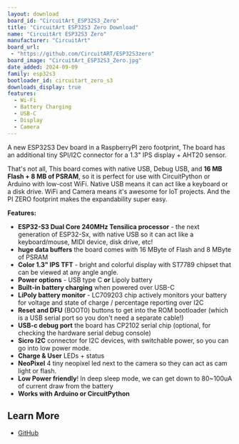```yaml
---
layout: download
board_id: "CircuitArt_ESP32S3_Zero"
title: "CircuitArt ESP32S3 Zero Download"
name: "CircuitArt ESP32S3 Zero"
manufacturer: "CircuitArt"
board_url:
 - "https://github.com/CircuitART/ESP32S3zero"
board_image: "CircuitArt_ESP32S3_Zero.jpg"
date_added: 2024-09-09
family: esp32s3
bootloader_id: circuitart_zero_s3
downloads_display: true
features:
  - Wi-Fi
  - Battery Charging
  - USB-C
  - Display
  - Camera
---
```


A new ESP32S3 Dev board in a RaspberryPI zero footprint, The board has an additional tiny SPI/I2C connector for a 1.3" IPS display + AHT20 sensor.

That's not all, This board comes with native USB, Debug USB, and **16 MB Flash + 8 MB of PSRAM**, so it is perfect for use with CircuitPython or Arduino with low-cost WiFi. Native USB means it can act like a keyboard or a disk drive. WiFi and Camera means it's awesome for IoT projects. And the PI ZERO footprint makes the expandability super easy.

**Features:**

- **ESP32-S3 Dual Core 240MHz Tensilica processor** - the next generation of ESP32-Sx, with native USB so it can act like a keyboard/mouse, MIDI device, disk drive, etc!
- **huge data buffers** the board comes with 16 MByte of Flash and 8 MByte of PSRAM
- **Color 1.3" IPS TFT** - bright and colorful display with ST7789 chipset that can be viewed at any angle angle.
- **Power options** - USB type C **or** Lipoly battery
- **Built-in battery charging** when powered over USB-C
- **LiPoly battery monitor** - LC709203 chip actively monitors your battery for voltage and state of charge / percentage reporting over I2C
- **Reset and DFU** (BOOT0) buttons to get into the ROM bootloader (which is a USB serial port so you don't need a separate cable!)
- **USB-c debug port** the board has CP2102 serial chip (optional, for checking the hardware serial debug console)
- **Sicro I2C** connector for I2C devices, with switchable power, so you can go into low power mode.
- **Charge & User** LEDs + status
- **NeoPixel** 4 tiny neopixel led next to the camera so they  can act as cam light or flash.
- **Low Power friendly**! In deep sleep mode, we can get down to 80~100uA of current draw from the battery
- **Works with Arduino or CircuitPython**

## Learn More

* [GitHub](https://github.com/CircuitART/ESP32S3zero)
